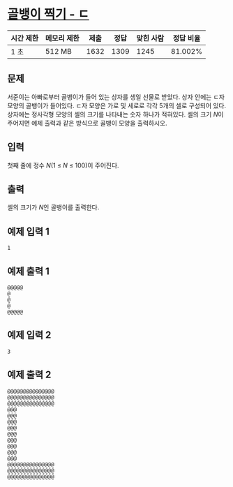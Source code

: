 # [골뱅이 찍기 - ㄷ](https://www.acmicpc.net/problem/23804)

| 시간 제한 | 메모리 제한 | 제출 | 정답 | 맞힌 사람 | 정답 비율 |
| --- | --- | --- | --- | --- | --- |
| 1 초 | 512 MB | 1632 | 1309 | 1245 | 81.002% |

## 문제

서준이는 아빠로부터 골뱅이가 들어 있는 상자를 생일 선물로 받았다. 상자 안에는 ㄷ자 모양의 골뱅이가 들어있다. ㄷ자 모양은 가로 및 세로로 각각 5개의 셀로 구성되어 있다. 상자에는 정사각형 모양의 셀의 크기를 나타내는 숫자 하나가 적혀있다. 셀의 크기 *N*이 주어지면 예제 출력과 같은 방식으로 골뱅이 모양을 출력하시오.

## 입력

첫째 줄에 정수 *N*(1 ≤ *N* ≤ 100)이 주어진다.

## 출력

셀의 크기가 *N*인 골뱅이를 출력한다.

## 예제 입력 1

```
1

```

## 예제 출력 1

```
@@@@@
@
@
@
@@@@@

```

## 예제 입력 2

```
3

```

## 예제 출력 2

```
@@@@@@@@@@@@@@@
@@@@@@@@@@@@@@@
@@@@@@@@@@@@@@@
@@@
@@@
@@@
@@@
@@@
@@@
@@@
@@@
@@@
@@@@@@@@@@@@@@@
@@@@@@@@@@@@@@@
@@@@@@@@@@@@@@@
```
